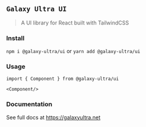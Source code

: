 ## `Galaxy Ultra UI`

> A UI library for React built with TailwindCSS

### Install

`npm i @galaxy-ultra/ui`
or
`yarn add @galaxy-ultra/ui`

### Usage
```
import { Component } from @galaxy-ultra/ui

<Component/>
```
### Documentation
See full docs at https://galaxyultra.net
